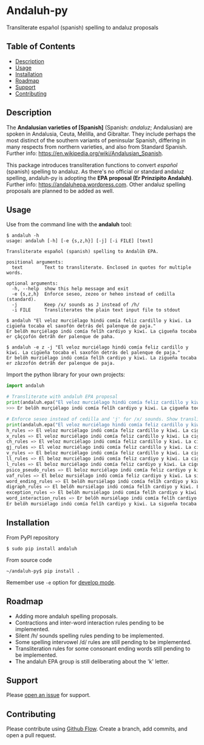 # Andaluh-py

Transliterate español (spanish) spelling to andaluz proposals

## Table of Contents

- [Description](#description)
- [Usage](#usage)
- [Installation](#installation)
- [Roadmap](#roadmap)
- [Support](#support)
- [Contributing](#contributing)

## Description

The **Andalusian varieties of [Spanish]** (Spanish: *andaluz*; Andalusian) are spoken in Andalusia, Ceuta, Melilla, and Gibraltar. They include perhaps the most distinct of the southern variants of peninsular Spanish, differing in many respects from northern varieties, and also from Standard Spanish. Further info: https://en.wikipedia.org/wiki/Andalusian_Spanish.

This package introduces transliteration functions to convert *español* (spanish) spelling to andaluz. As there's no official or standard andaluz spelling, andaluh-py is adopting the **EPA proposal (Er Prinzipito Andaluh)**. Further info: https://andaluhepa.wordpress.com. Other andaluz spelling proposals are planned to be added as well.

## Usage

Use from the command line with the **andaluh** tool:

```
$ andaluh -h
usage: andaluh [-h] [-e {s,z,h}] [-j] [-i FILE] [text]

Transliterate español (spanish) spelling to Andalûh EPA.

positional arguments:
  text        Text to transliterate. Enclosed in quotes for multiple words.

optional arguments:
  -h, --help  show this help message and exit
  -e {s,z,h}  Enforce seseo, zezeo or heheo instead of cedilla (standard).
  -j          Keep /x/ sounds as J instead of /h/
  -i FILE     Transliterates the plain text input file to stdout

$ andaluh "El veloz murciélago hindú comía feliz cardillo y kiwi. La cigüeña tocaba el saxofón detrás del palenque de paja."
Er belôh murçiélago indú comía felîh cardiyo y kiwi. La çigueña tocaba er çâççofón detrâh der palenque de paha.

$ andaluh -e z -j "El veloz murciélago hindú comía feliz cardillo y kiwi. La cigüeña tocaba el saxofón detrás del palenque de paja."
Er belôh murziélago indú comía felîh cardiyo y kiwi. La zigueña tocaba er zâzzofón detrâh der palenque de paja.
```

Import the python library for your own projects:

```python
import andaluh

# Transliterate with andaluh EPA proposal
print(andaluh.epa("El veloz murciélago hindú comía feliz cardillo y kiwi. La cigüeña tocaba el saxofón detrás del palenque de paja."))
>>> Er belôh murçiélago indú comía felîh cardiyo y kiwi. La çigueña tocaba er çâççofón detrâh der palenque de paha.

# Enforce seseo instead of cedilla and 'j' for /x/ sounds. Show transliteration debug info.
print(andaluh.epa("El veloz murciélago hindú comía feliz cardillo y kiwi. La cigüeña tocaba el saxofón detrás palenque de paja.", vaf='s', vvf='j', debug=True))
h_rules => El veloz murciélago indú comía feliz cardillo y kiwi. La cigüeña tocaba el saxofón detrás palenque de paja.
x_rules => El veloz murciélago indú comía feliz cardillo y kiwi. La cigüeña tocaba el sâssofón detrás palenque de paja.
ch_rules => El veloz murciélago indú comía feliz cardillo y kiwi. La cigüeña tocaba el sâssofón detrás palenque de paja.
gj_rules => El veloz murciélago indú comía feliz cardillo y kiwi. La cigueña tocaba el sâssofón detrás palenque de paja.
v_rules => El beloz murciélago indú comía feliz cardillo y kiwi. La cigueña tocaba el sâssofón detrás palenque de paja.
ll_rules => El beloz murciélago indú comía feliz cardiyo y kiwi. La cigueña tocaba el sâssofón detrás palenque de paja.
l_rules => El beloz murciélago indú comía feliz cardiyo y kiwi. La cigueña tocaba el sâssofón detrás palenque de paja.
psico_pseudo_rules => El beloz murciélago indú comía feliz cardiyo y kiwi. La cigueña tocaba el sâssofón detrás palenque de paja.
vaf_rules => El beloz mursiélago indú comía feliz cardiyo y kiwi. La sigueña tocaba el sâssofón detrás palenque de paja.
word_ending_rules => El belôh mursiélago indú comía felîh cardiyo y kiwi. La sigueña tocaba el sâssofón detrâh palenque de paja.
digraph_rules => El belôh mursiélago indú comía felîh cardiyo y kiwi. La sigueña tocaba el sâssofón detrâh palenque de paja.
exception_rules => El belôh mursiélago indú comía felîh cardiyo y kiwi. La sigueña tocaba el sâssofón detrâh palenque de paja.
word_interaction_rules => Er belôh mursiélago indú comía felîh cardiyo y kiwi. La sigueña tocaba er sâssofón detrâh der palenque de paja.
Er belôh mursiélago indú comía felîh cardiyo y kiwi. La sigueña tocaba er sâssofón detrâh der palenque de paja.
```

## Installation

From PyPI repository

```
$ sudo pip install andaluh
```

From source code

```
~/andaluh-py$ pip install .
```
Remember use `-e` option for [develop mode](https://setuptools.readthedocs.io/en/latest/setuptools.html#development-mode).

## Roadmap

* Adding more andaluh spelling proposals.
* Contractions and inter-word interaction rules pending to be implemented.
* Silent /h/ sounds spelling rules pending to be implemented.
* Some spelling intervowel /d/ rules are still pending to be implemented.
* Transliteration rules for some consonant ending words still pending to be implemented.
* The andaluh EPA group is still deliberating about the 'k' letter.

## Support

Please [open an issue](https://github.com/andalugeeks/andaluh-py/issues/new) for support.

## Contributing

Please contribute using [Github Flow](https://guides.github.com/introduction/flow/). Create a branch, add commits, and open a pull request.
